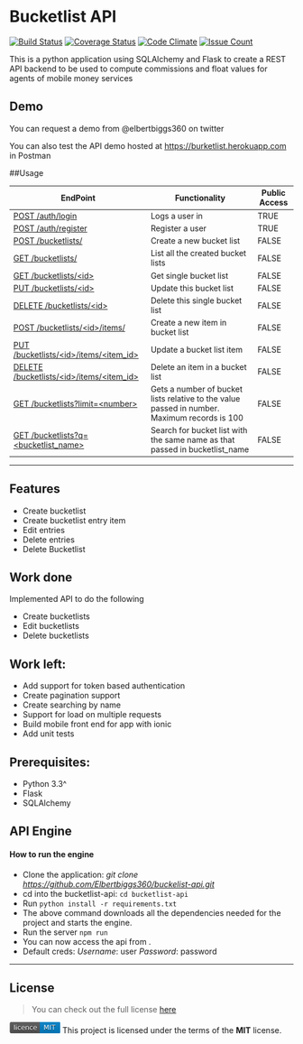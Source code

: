 # Bucketlist API

[![Build Status](https://travis-ci.org/Elbertbiggs360/buckelist-api.svg?branch=master)](https://travis-ci.org/Elbertbiggs360/buckelist-api)
[![Coverage Status](https://coveralls.io/repos/github/Elbertbiggs360/buckelist-api/badge.svg?branch=master)](https://coveralls.io/github/Elbertbiggs360/buckelist-api?branch=master)
[![Code Climate](https://codeclimate.com/github/Elbertbiggs360/buckelist-api/badges/gpa.svg)](https://codeclimate.com/github/Elbertbiggs360/buckelist-api)
[![Issue Count](https://codeclimate.com/github/Elbertbiggs360/buckelist-api/badges/issue_count.svg)](https://codeclimate.com/github/Elbertbiggs360/buckelist-api)

This is a python application using SQLAlchemy and Flask 
to create a REST API backend to be used to compute commissions and float values
for agents of mobile money services

## Demo
You can request a demo from @elbertbiggs360 on twitter

You can also test the API demo hosted at https://burketlist.herokuapp.com in Postman

##Usage

| EndPoint | Functionality | Public Access |
| -------- | ------------- | ------------- |
| [ POST /auth/login ](#) | Logs a user in | TRUE |
| [ POST /auth/register ](#) | Register a user | TRUE |
| [ POST /bucketlists/ ](#) | Create a new bucket list | FALSE |
| [ GET /bucketlists/ ](#) | List all the created bucket lists | FALSE |
| [ GET /bucketlists/\<id> ](#) | Get single bucket list | FALSE |
| [ PUT /bucketlists/\<id> ](#) | Update this bucket list | FALSE |
| [ DELETE /bucketlists/\<id> ](#) | Delete this single bucket list | FALSE |
| [ POST /bucketlists/\<id>/items/ ](#) | Create a new item in bucket list | FALSE |
| [ PUT /bucketlists/\<id>/items/<item_id> ](#) | Update a bucket list item | FALSE |
| [ DELETE /bucketlists/\<id>/items/<item_id> ](#) | Delete an item in a bucket list | FALSE |
| [ GET /bucketlists?limit=\<number> ](#) | Gets a number of bucket lists relative to the value passed in number. Maximum records is 100 | FALSE |
| [ GET /bucketlists?q=\<bucketlist_name> ](#) | Search for bucket list with the same name as that passed in bucketlist_name | FALSE |

---

## Features
- Create bucketlist
- Create bucketlist entry item
- Edit entries
- Delete entries
- Delete Bucketlist

## Work done
Implemented API to do the following
* Create bucketlists
* Edit bucketlists
* Delete bucketlists

## Work left:
* Add support for token based authentication
* Create pagination support
* Create searching by name
* Support for load on multiple requests
* Build mobile front end for app with ionic
* Add unit tests

## Prerequisites:
* Python 3.3^
* Flask
* SQLAlchemy

## API Engine

#### How to run the engine
* Clone the application: *git clone https://github.com/Elbertbiggs360/buckelist-api.git*
* cd into the bucketlist-api: `cd bucketlist-api`
* Run `python install -r requirements.txt`
* The above command downloads all the dependencies needed for the project and starts the engine.
* Run the server `npm run`
* You can now access the api from . 
* Default creds: *Username*: user *Password*: password

---

## License
>You can check out the full license [here](https://github.com/Elbertbiggs360/buckelist-api/blob/master/LICENSE)

![MIT License](https://github.com/Elbertbiggs360/buckelist-api/blob/master/mit.png)
This project is licensed under the terms of the **MIT** license.